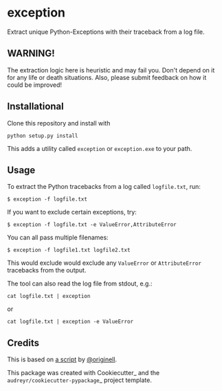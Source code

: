 # exception

Extract unique Python-Exceptions with their traceback from a log file.

## WARNING!

The extraction logic here is heuristic and may fail you. Don't depend on it for any life or death situations. Also, please submit feedback on how it could be improved!

## Installational

Clone this repository and install with

```
python setup.py install
```

This adds a utility called `exception` or `exception.exe` to your path.

## Usage

To extract the Python tracebacks from a log called `logfile.txt`, run:

```
$ exception -f logfile.txt
```

If you want to exclude certain exceptions, try:

```
$ exception -f logfile.txt -e ValueError,AttributeError
```

You can all pass multiple filenames:

```
$ exception -f logfile1.txt logfile2.txt
```

This would exclude would exclude any `ValueError` or `AttributeError` tracebacks from the output.

The tool can also read the log file from stdout, e.g.:

```
cat logfile.txt | exception
```

or

```
cat logfile.txt | exception -e ValueError
```


Credits
---------

This is based on [a script](https://gist.github.com/originell/1923003) by [@originell](https://github.com/originell).

This package was created with Cookiecutter_ and the `audreyr/cookiecutter-pypackage`_ project template.
